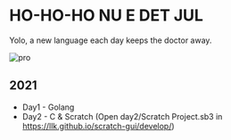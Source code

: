# HO-HO-HO NU E DET JUL
Yolo, a new language each day keeps the doctor away.

![pro](https://i1.sndcdn.com/avatars-000288873036-ix0cdf-t500x500.jpg)


## 2021
- Day1 - Golang
- Day2 - C & Scratch (Open day2/Scratch Project.sb3 in https://llk.github.io/scratch-gui/develop/)
